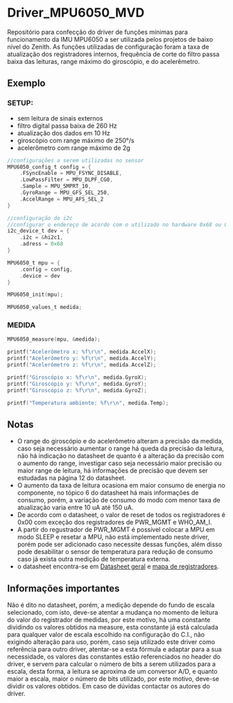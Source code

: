 # Driver_MPU6050_MVD
Repositório para confecção do driver de funções mínimas para funcionamento da IMU MPU6050 a ser utilizada pelos projetos de baixo nível do Zenith. As funções utilizadas de configuração foram a taxa de atualização dos registradores internos, frequência de corte do filtro passa baixa das leituras, range máximo do giroscópio, e do acelerêmetro.

## Exemplo

### SETUP:

* sem leitura de sinais externos
* filtro digital passa baixa de 260 Hz
* atualização dos dados em 10 Hz
* giroscópio com range máximo de 250°/s
* acelerômetro com range máximo de 2g

~~~C
//configurações a serem utilizadas no sensor
MPU6050_config_t config = {
    .FSyncEnable = MPU_FSYNC_DISABLE,
    .LowPassFilter = MPU_DLPF_CG0,
    .Sample = MPU_SMPRT_10,
    .GyroRange = MPU_GFS_SEL_250,
    .AccelRange = MPU_AFS_SEL_2
}

//configuração do i2c
//configurar o endereço de acordo com o utilizado no hardware 0x68 ou 0x69
i2c_device_t dev = {
    .i2c = &hi2c1,
    .adress = 0x68
}

MPU6050_t mpu = {
    .config = config,
    .device = dev
}

MPU6050_init(mpu);

MPU6050_values_t medida;
~~~

### MEDIDA

~~~C
MPU6050_measure(mpu, &medida);

printf("Acelerômetro x: %f\r\n", medida.AccelX);
printf("Acelerômetro y: %f\r\n", medida.AccelY);
printf("Acelerômetro z: %f\r\n", medida.AccelZ);

printf("Giroscópio x: %f\r\n", medida.GyroX);
printf("Giroscópio y: %f\r\n", medida.GyroY);
printf("Giroscópio z: %f\r\n", medida.GyroZ);

printf("Temperatura ambiente: %f\r\n", medida.Temp);
~~~

## Notas

* O range do giroscópio e do acelerômetro alteram a precisão da medida, caso seja necessário aumentar o range há queda da precisão da leitura, não há indicação no datasheet de quanto é a alteração da precisão com o aumento do range, investigar caso seja necessário maior precisão ou maior range de leitura, há informações de precisão que devem ser estudadas na página 12 do datasheet.
* O aumento da taxa de leitura ocasiona em maior consumo de energia no componente, no tópico 6 do datasheet há mais informações de consumo, porém, a variação de consumo do modo com menor taxa de atualização varia entre 10 uA até 150 uA.
* De acordo com o datasheet, o valor de reset de todos os registradores é 0x00 com exceção dos registradores de PWR_MGMT e WHO_AM_I.
* A partir do regustrador de PWR_MGMT é possível colocar a MPU em modo SLEEP e resetar a MPU, não está implementado neste driver, porém pode ser adicionado caso necessite dessas funções, além disso pode desabilitar o sensor de temperatura para redução de consumo caso já exista outra medição de temperatura externa.
* o datasheet encontra-se em [Datasheet geral](https://invensense.tdk.com/wp-content/uploads/2015/02/MPU-6000-Datasheet1.pdf) e [mapa de registradores](https://invensense.tdk.com/wp-content/uploads/2015/02/MPU-6000-Register-Map1.pdf).

## Informações importantes

Não é dito no datasheet, porém, a medição depende do fundo de escala selecionado, com isto, deve-se atentar a mudança no momento de leitura do valor do registrador de medidas, por este motivo, há uma constante dividindo os valores obtidos na measure, esta constante já está calculada para qualquer valor de escala escolhido na configuração do C.I., não exigindo alteração para uso, porém, caso seja utilizado este driver como referência para outro driver, atentar-se a esta fórmula e adaptar para a sua necessidade, os valores das constantes estão referenciados no header do driver, e servem para calcular o número de bits a serem utilizados para a escala, desta forma, a leitura se aproxima de um conversor A/D, e quanto maior a escala, maior o número de bits utilizado, por este motivo, deve-se dividir os valores obtidos. Em caso de dúvidas contactar os autores do driver.